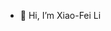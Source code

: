 - 👋 Hi, I’m Xiao-Fei Li

<!---
xfli376/xfli376 is a ✨ special ✨ repository because its `README.md` (this file) appears on your GitHub profile.
You can click the Preview link to take a look at your changes.
--->
